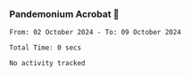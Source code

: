 ### Pandemonium Acrobat 🤸

<!--START_SECTION:waka-->

```all_time
From: 02 October 2024 - To: 09 October 2024

Total Time: 0 secs

No activity tracked
```

<!--END_SECTION:waka-->
